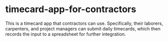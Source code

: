 # timecard-app-for-contractors
This is a timecard app that contractors can use. Specifically, their laborers, carpenters, and project managers can submit daily timecards, which then records the input to a spreadsheet for further integration. 
